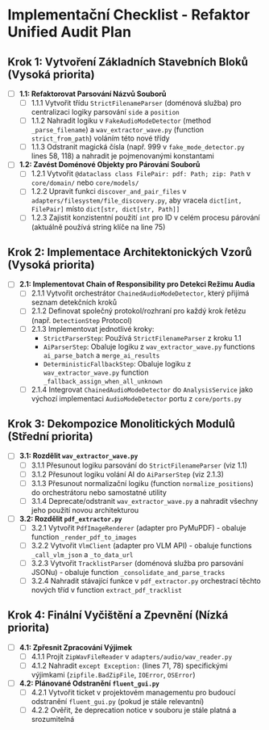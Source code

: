 # Implementační Checklist - Refaktor Unified Audit Plan

## Krok 1: Vytvoření Základních Stavebních Bloků (Vysoká priorita)

- [ ] **1.1: Refaktorovat Parsování Názvů Souborů**
  - [ ] 1.1.1 Vytvořit třídu `StrictFilenameParser` (doménová služba) pro centralizaci logiky parsování `side` a `position`
  - [ ] 1.1.2 Nahradit logiku v `FakeAudioModeDetector` (method `_parse_filename`) a `wav_extractor_wave.py` (function `strict_from_path`) voláním této nové třídy
  - [ ] 1.1.3 Odstranit magická čísla (např. 999 v `fake_mode_detector.py` lines 58, 118) a nahradit je pojmenovanými konstantami

- [ ] **1.2: Zavést Doménové Objekty pro Párování Souborů**
  - [ ] 1.2.1 Vytvořit `@dataclass class FilePair: pdf: Path; zip: Path` v `core/domain/` nebo `core/models/`
  - [ ] 1.2.2 Upravit funkci `discover_and_pair_files` v `adapters/filesystem/file_discovery.py`, aby vracela `dict[int, FilePair]` místo `dict[str, dict[str, Path]]`
  - [ ] 1.2.3 Zajistit konzistentní použití `int` pro ID v celém procesu párování (aktuálně používá string klíče na line 75)

## Krok 2: Implementace Architektonických Vzorů (Vysoká priorita)

- [ ] **2.1: Implementovat Chain of Responsibility pro Detekci Režimu Audia**
  - [ ] 2.1.1 Vytvořit orchestrátor `ChainedAudioModeDetector`, který přijímá seznam detekčních kroků
  - [ ] 2.1.2 Definovat společný protokol/rozhraní pro každý krok řetězu (např. `DetectionStep` Protocol)
  - [ ] 2.1.3 Implementovat jednotlivé kroky:
    - `StrictParserStep`: Používá `StrictFilenameParser` z kroku 1.1
    - `AiParserStep`: Obaluje logiku z `wav_extractor_wave.py` functions `ai_parse_batch` a `merge_ai_results`
    - `DeterministicFallbackStep`: Obaluje logiku z `wav_extractor_wave.py` function `_fallback_assign_when_all_unknown`
  - [ ] 2.1.4 Integrovat `ChainedAudioModeDetector` do `AnalysisService` jako výchozí implementaci `AudioModeDetector` portu z `core/ports.py`

## Krok 3: Dekompozice Monolitických Modulů (Střední priorita)

- [ ] **3.1: Rozdělit `wav_extractor_wave.py`**
  - [ ] 3.1.1 Přesunout logiku parsování do `StrictFilenameParser` (viz 1.1)
  - [ ] 3.1.2 Přesunout logiku volání AI do `AiParserStep` (viz 2.1.3)
  - [ ] 3.1.3 Přesunout normalizační logiku (function `normalize_positions`) do orchestrátoru nebo samostatné utility
  - [ ] 3.1.4 Deprecate/odstranit `wav_extractor_wave.py` a nahradit všechny jeho použití novou architekturou

- [ ] **3.2: Rozdělit `pdf_extractor.py`**
  - [ ] 3.2.1 Vytvořit `PdfImageRenderer` (adapter pro PyMuPDF) - obaluje function `_render_pdf_to_images`
  - [ ] 3.2.2 Vytvořit `VlmClient` (adapter pro VLM API) - obaluje functions `_call_vlm_json` a `_to_data_url`
  - [ ] 3.2.3 Vytvořit `TracklistParser` (doménová služba pro parsování JSONu) - obaluje function `_consolidate_and_parse_tracks`
  - [ ] 3.2.4 Nahradit stávající funkce v `pdf_extractor.py` orchestrací těchto nových tříd v function `extract_pdf_tracklist`

## Krok 4: Finální Vyčištění a Zpevnění (Nízká priorita)

- [ ] **4.1: Zpřesnit Zpracování Výjimek**
  - [ ] 4.1.1 Projít `ZipWavFileReader` v `adapters/audio/wav_reader.py`
  - [ ] 4.1.2 Nahradit `except Exception:` (lines 71, 78) specifickými výjimkami (`zipfile.BadZipFile`, `IOError`, `OSError`)

- [ ] **4.2: Plánované Odstranění `fluent_gui.py`**
  - [ ] 4.2.1 Vytvořit ticket v projektovém managementu pro budoucí odstranění `fluent_gui.py` (pokud je stále relevantní)
  - [ ] 4.2.2 Ověřit, že deprecation notice v souboru je stále platná a srozumitelná